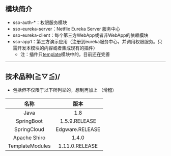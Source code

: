 ## 模块简介
+ sso-auth-*：权限服务模块
+ sso-eureka-server：Netflix Eureka Server 服务中心
+ sso-eureka-client：每个第三方WebApp或者非WebApp的依赖模块
+ sso-app1：第三方演示应用（注册到eureka服务中心，并调用权限服务。只需开发本模块的内容或者集成现有的插件）
    + 注：插件只[template](https://github.com/miyakowork/template-boot-modules)模块中的，目前还在完善
---
## 技术品种\(≧▽≦)/
+ 包括但不仅限于以下所列举的，想到再加上 （滑稽）

|   名称        | 版本 |
|:-----------------------------------:|:-------------:|
|           Java                            |      1.8    |
|           SpringBoot                |      1.5.9.RELEASE    |
|           SpringCloud              |      Edgware.RELEASE    |
|           Apache Shiro            |      1.4.0    |
|           TemplateModules    |      1.11.0.RELEASE    |
